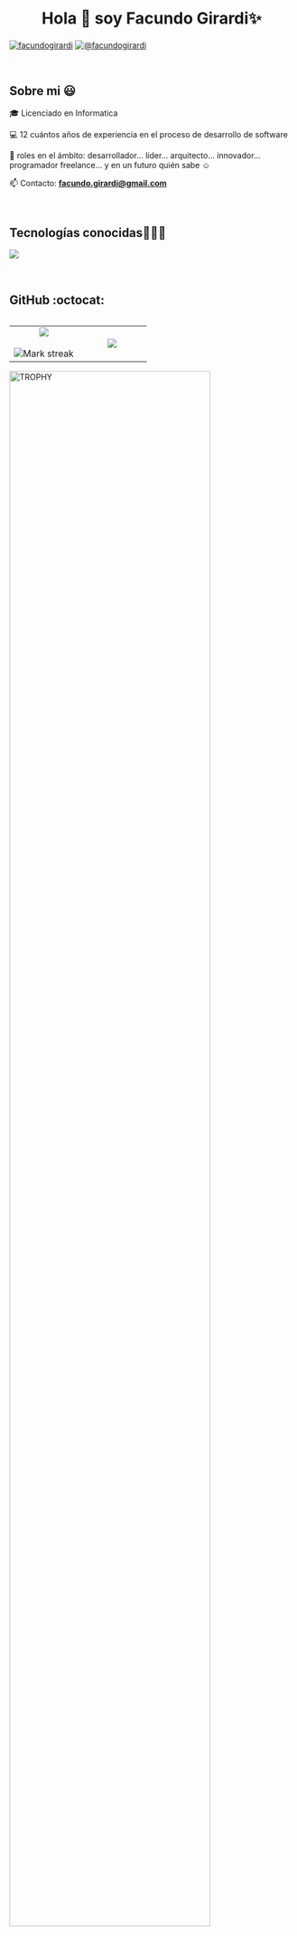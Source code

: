 <h1 align="center">Hola 👋  soy Facundo Girardi✨ </h1>

<p align="left">
  <a href="https://linkedin.com/in/facundo-girardi" target="blank"><img align="center" src="https://img.shields.io/badge/LinkedIn-0077B5?style=for-the-badge&logo=linkedin&logoColor=white" alt="facundogirardi"/></a>
<a href = "mailto:facundo.girardi@gmail.com" target="blank"><img align="center" src="https://img.shields.io/badge/Gmail-D14836?style=for-the-badge&logo=gmail&logoColor=white" alt="@facundogirardi"  /></a>
  </p>
<br>
<h2>Sobre mi 😃</h2>
<!--Intro start-->

<p align="left">
🎓 Licenciado en Informatica

💻 12 cuántos años de experiencia en el proceso de desarrollo de software

📝 roles en el ámbito: desarrollador... líder... arquitecto... innovador... programador freelance... y en un futuro quién sabe ☺️

📫 Contacto: **facundo.girardi@gmail.com**

<!--Intro end-->
  </p>
<br>

<h2 >Tecnologías conocidas👨🏻‍💻</h2>
<!--tech stack icons-->
<p align="left">
  <a href="https://skillicons.dev">
    <img src="https://skillicons.dev/icons?i=androidstudio,kotlin,cpp,java,py,react,r,css,html,js,nodejs,nginx,nestjs,mysql,redis,mongodb,jquery,git,firebase,jenkins,express,git,github,docker,kubernetes,materialui,postman,eclipse,vscode,powershell,bash,linux,&perline=12" />
  </a>
</p>

<!------------------------->
  </p>
</div>
<br>

<h2>GitHub :octocat:</h2>
<!--- stats & Trophy (start) -->
<p align="center">
  <!--- stats (start) -->
<table align="left">
<tr border="none">
<td width="50%" align="center">

  <img  align="center"  src="https://github-readme-stats.vercel.app/api?username=facundogirardi&theme=dark&show_icons=true&count_private=true" />
  <br></br>
  <img  title="🔥 Get streak stats for your profile at git.io/streak-stats" alt="Mark streak" src="https://github-readme-streak-stats.herokuapp.com/?user=facundogirardi&theme=dark&hide_border=false" /> 
</td>

<td width="50%" align="center">

  <img  align="center"  src="https://github-readme-stats.anuraghazra1.vercel.app/api/top-langs/?username=facundogirardi&theme=dark&hide_border=false&no-bg=true&no-frame=true&langs_count=10"/>

  </td>
</tr>
</table>
<!--- stats (end) -->

<!--- trophy (start) -->
<div align=left>
  <a href="https://github.com/ryo-ma/github-profile-trophy" title="Go to Source">
      <img align="center" width=84% src="https://github-profile-trophy.vercel.app/?username=facundogirardi&theme=radical&row=1&column=7&margin-h=15&margin-w=5&no-bg=true" alt="TROPHY" />
    </a>
</div>
<!--- trophy (start) -->

</p>        
<!--- stats (end) -->
